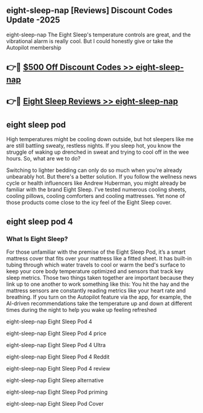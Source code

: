 ## eight-sleep-nap [Reviews​] Discount Codes Update -2025

eight-sleep-nap The Eight Sleep's temperature controls are great, and the vibrational alarm is really cool. But I could honestly give or take the Autopilot membership

## 👉🔴 [$500 Off Discount Codes >> eight-sleep-nap](http://download.freeplayer.one?title=eight-sleep-nap&ref=18-ES)

## 👉🔴 [Eight Sleep Reviews >> eight-sleep-nap](http://download.freeplayer.one?title=eight-sleep-nap&ref=18-ES)

## eight sleep pod

High temperatures might be cooling down outside, but hot sleepers like me are still battling sweaty, restless nights. If you sleep hot, you know the struggle of waking up drenched in sweat and trying to cool off in the wee hours. So, what are we to do?

Switching to lighter bedding can only do so much when you're already unbearably hot. But there's a better solution. If you follow the wellness news cycle or health influencers like Andrew Huberman, you might already be familiar with the brand Eight Sleep. I've tested numerous cooling sheets, cooling pillows, cooling comforters and cooling mattresses. Yet none of those products come close to the icy feel of the Eight Sleep cover.

## eight sleep pod 4

### What Is Eight Sleep?

For those unfamiliar with the premise of the Eight Sleep Pod, it’s a smart mattress cover that fits over your mattress like a fitted sheet. It has built-in tubing through which water travels to cool or warm the bed's surface to keep your core body temperature optimized and sensors that track key sleep metrics. Those two things taken together are important because they link up to one another to work something like this: You hit the hay and the mattress sensors are constantly reading metrics like your heart rate and breathing. If you turn on the Autopilot feature via the app, for example, the AI-driven recommendations take the temperature up and down at different times during the night to help you wake up feeling refreshed

eight-sleep-nap Eight Sleep Pod 4

eight-sleep-nap Eight Sleep Pod 4 price

eight-sleep-nap Eight Sleep Pod 4 Ultra

eight-sleep-nap Eight Sleep Pod 4 Reddit

eight-sleep-nap Eight Sleep Pod 4 review

eight-sleep-nap Eight Sleep alternative

eight-sleep-nap Eight Sleep Pod priming

eight-sleep-nap Eight Sleep Pod Cover
